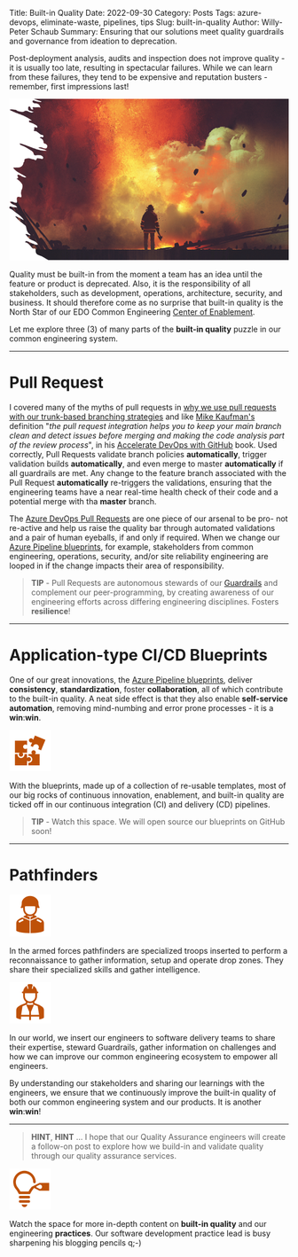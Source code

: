 Title: Built-in Quality
Date: 2022-09-30
Category: Posts
Tags: azure-devops, eliminate-waste, pipelines, tips
Slug: built-in-quality
Author: Willy-Peter Schaub
Summary: Ensuring that our solutions meet quality guardrails and governance from ideation to deprecation.

Post-deployment analysis, audits and inspection does not improve quality - it is usually too late, resulting in spectacular failures. While we can learn from these failures, they tend to be expensive and reputation busters - remember, first impressions last!

![Crash](/images/built-in-quality-1.png)

Quality must be built-in from the moment a team has an idea until the feature or product is deprecated. Also, it is the responsibility of all stakeholders, such as development, operations, architecture, security, and business. It should therefore come as no surprise that built-in quality is the North Star of our EDO Common Engineering [Center of Enablement](https://wsbctechnicalblog.github.io/ceremony-overview.html).

Let me explore three (3) of many parts of the **built-in quality** puzzle in our common engineering system.

---

# Pull Request

I covered many of the myths of pull requests in [why we use pull requests with our trunk-based branching strategies](https://wsbctechnicalblog.github.io/branching-pull-request.html) and like [Mike Kaufman's](X) definition "_the pull request integration helps you to keep your main branch clean and detect issues before merging and making the code analysis part of the review process_", in his [Accelerate DevOps with GitHub](https://www.amazon.ca/Accelerate-DevOps-GitHub-software-performance/dp/1801813353) book. Used correctly, Pull Requests validate branch policies **automatically**, trigger validation builds **automatically**, and even merge to master **automatically** if all guardrails are met. Any change to the feature branch associated with the Pull Request **automatically** re-triggers the validations, ensuring that the engineering teams have a near real-time health check of their code and a potential merge with tha **master** branch.

The [Azure DevOps Pull Requests](https://sec.ch9.ms/ch9/151a/ba7ad81b-ed67-4dfc-a9fb-4ebf323e151a/CONN17T184_high.mp4) are one piece of our arsenal to be pro- not re-active and help us raise the quality bar through automated validations and a pair of human eyeballs, if and only if required. When we change our [Azure Pipeline blueprints](https://wsbctechnicalblog.github.io/yaml-pipelines-part10.html), for example, stakeholders from common engineering, operations, security, and/or site reliability engineering are looped in if the change impacts their area of responsibility.

> **TIP** - Pull Requests are autonomous stewards of our [Guardrails](TBD) and complement our peer-programming, by creating awareness of our engineering efforts across differing engineering disciplines. Fosters **resilience**!  

---

# Application-type CI/CD Blueprints

One of our great innovations, the [Azure Pipeline blueprints](https://wsbctechnicalblog.github.io/yaml-pipelines-part10.html), deliver **consistency**, **standardization**, foster **collaboration**, all of which contribute to the built-in quality. A neat side effect is that they also enable **self-service automation**, removing mind-numbing and error prone processes - it is a **win**:**win**.

![Template](/images/built-in-quality-5.png)

With the blueprints, made up of a collection of re-usable templates, most of our big rocks of continuous innovation, enablement, and built-in quality are ticked off in our continuous integration (CI) and delivery (CD) pipelines.

> **TIP** - Watch this space. We will open source our blueprints on GitHub soon!

---

# Pathfinders

![Soldier](/images/built-in-quality-3.png)

In the armed forces pathfinders are specialized troops inserted to perform a reconnaissance to gather information, setup and operate drop zones. They share their specialized skills and gather intelligence.

![Engineer](/images/built-in-quality-4.png)

In our world, we insert our engineers to software delivery teams to share their expertise, steward Guardrails, gather information on challenges and how we can improve our common engineering ecosystem to empower all engineers.

By understanding our stakeholders and sharing our learnings with the engineers, we ensure that we continuously improve the built-in quality of both our common engineering system and our products. It is another **win**:**win**!

---

> **HINT**, **HINT** ... I hope that our Quality Assurance engineers will create a follow-on post to explore how we build-in and validate quality through our quality assurance services. 

![Pencil](/images/built-in-quality-2.png)

Watch the space for more in-depth content on **built-in quality** and our engineering **practices**. Our software development practice lead is busy sharpening his blogging pencils q;-) 

